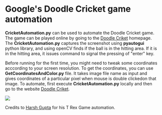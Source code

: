# Google's Doodle Cricket game automation
**CricketAutomation.py** can be used to automate the Doodle Cricket game. The game can be played online by going to the [Doodle Criket](https://doodlecricket.github.io/#/ "Doodle Criket's Homepage") homepage. The **CricketAutomation.py** captures the screenshot using **pyautogui** python library, and using openCV finds if the ball is in the hitting area. If it is in the hitting area, it issues command to signal the pressing of "enter" key.

Before running for the first time, you might need to tweak some coordinates acccording to your screen resolution. To get the coordinates, you can use **GetCoordinatesAndColor.py** file. It takes image file name as input and gives coordinates of a particular pixel when mouse is double clickedon that image. To automate, first execute **CricketAutomation.py** locally and then go to the website [Doodle Criket](https://doodlecricket.github.io/#/ "Doodle Criket's Homepage"). 

![](http://i.imgur.com/OUkLi.gif)

Credits to [Harsh Gupta](https://github.com/Harsh1347) for his T Rex Game automation.
